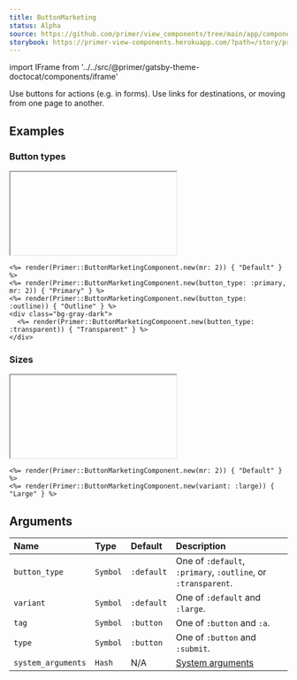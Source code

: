 ```yaml
---
title: ButtonMarketing
status: Alpha
source: https://github.com/primer/view_components/tree/main/app/components/primer/button_marketing_component.rb
storybook: https://primer-view-components.herokuapp.com/?path=/story/primer-button-marketing-component
---
```


import IFrame from '../../src/@primer/gatsby-theme-doctocat/components/iframe'

<!-- Warning: AUTO-GENERATED file, do not edit. Add code comments to your Ruby instead <3 -->

Use buttons for actions (e.g. in forms). Use links for destinations, or moving from one page to another.

## Examples

### Button types

<IFrame height="auto" content="<button type='button' class='btn-mktg mr-2'>Default</button><button type='button' class='btn-mktg btn-primary-mktg mr-2'>Primary</button><button type='button' class='btn-mktg btn-outline-mktg '>Outline</button><div class='bg-gray-dark'>  <button type='button' class='btn-mktg btn-transparent '>Transparent</button></div>"></IFrame>

```erb
<%= render(Primer::ButtonMarketingComponent.new(mr: 2)) { "Default" } %>
<%= render(Primer::ButtonMarketingComponent.new(button_type: :primary, mr: 2)) { "Primary" } %>
<%= render(Primer::ButtonMarketingComponent.new(button_type: :outline)) { "Outline" } %>
<div class="bg-gray-dark">
  <%= render(Primer::ButtonMarketingComponent.new(button_type: :transparent)) { "Transparent" } %>
</div>
```

### Sizes

<IFrame height="auto" content="<button type='button' class='btn-mktg mr-2'>Default</button><button type='button' class='btn-mktg btn-large-mktg '>Large</button>"></IFrame>

```erb
<%= render(Primer::ButtonMarketingComponent.new(mr: 2)) { "Default" } %>
<%= render(Primer::ButtonMarketingComponent.new(variant: :large)) { "Large" } %>
```

## Arguments

| Name | Type | Default | Description |
| :- | :- | :- | :- |
| `button_type` | `Symbol` | `:default` | One of `:default`, `:primary`, `:outline`, or `:transparent`. |
| `variant` | `Symbol` | `:default` | One of `:default` and `:large`. |
| `tag` | `Symbol` | `:button` | One of `:button` and `:a`. |
| `type` | `Symbol` | `:button` | One of `:button` and `:submit`. |
| `system_arguments` | `Hash` | N/A | [System arguments](/system-arguments) |
